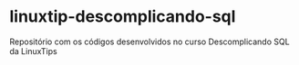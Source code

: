 # linuxtip-descomplicando-sql
Repositório com os códigos desenvolvidos no curso Descomplicando SQL da LinuxTips
